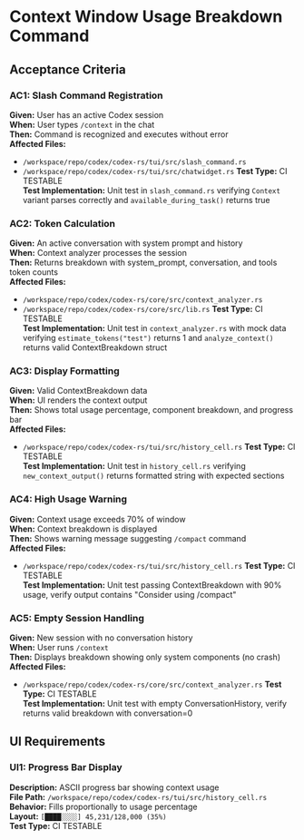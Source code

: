 # Context Window Usage Breakdown Command

## Acceptance Criteria

### AC1: Slash Command Registration
**Given:** User has an active Codex session  
**When:** User types `/context` in the chat  
**Then:** Command is recognized and executes without error  
**Affected Files:**
- `/workspace/repo/codex/codex-rs/tui/src/slash_command.rs`
- `/workspace/repo/codex/codex-rs/tui/src/chatwidget.rs`
**Test Type:** CI TESTABLE  
**Test Implementation:** Unit test in `slash_command.rs` verifying `Context` variant parses correctly and `available_during_task()` returns true

### AC2: Token Calculation
**Given:** An active conversation with system prompt and history  
**When:** Context analyzer processes the session  
**Then:** Returns breakdown with system_prompt, conversation, and tools token counts  
**Affected Files:**
- `/workspace/repo/codex/codex-rs/core/src/context_analyzer.rs`
- `/workspace/repo/codex/codex-rs/core/src/lib.rs`
**Test Type:** CI TESTABLE  
**Test Implementation:** Unit test in `context_analyzer.rs` with mock data verifying `estimate_tokens("test")` returns 1 and `analyze_context()` returns valid ContextBreakdown struct

### AC3: Display Formatting
**Given:** Valid ContextBreakdown data  
**When:** UI renders the context output  
**Then:** Shows total usage percentage, component breakdown, and progress bar  
**Affected Files:**
- `/workspace/repo/codex/codex-rs/tui/src/history_cell.rs`
**Test Type:** CI TESTABLE  
**Test Implementation:** Unit test in `history_cell.rs` verifying `new_context_output()` returns formatted string with expected sections

### AC4: High Usage Warning
**Given:** Context usage exceeds 70% of window  
**When:** Context breakdown is displayed  
**Then:** Shows warning message suggesting `/compact` command  
**Affected Files:**
- `/workspace/repo/codex/codex-rs/tui/src/history_cell.rs`
**Test Type:** CI TESTABLE  
**Test Implementation:** Unit test passing ContextBreakdown with 90% usage, verify output contains "Consider using /compact"

### AC5: Empty Session Handling
**Given:** New session with no conversation history  
**When:** User runs `/context`  
**Then:** Displays breakdown showing only system components (no crash)  
**Affected Files:**
- `/workspace/repo/codex/codex-rs/core/src/context_analyzer.rs`
**Test Type:** CI TESTABLE  
**Test Implementation:** Unit test with empty ConversationHistory, verify returns valid breakdown with conversation=0

## UI Requirements

### UI1: Progress Bar Display
**Description:** ASCII progress bar showing context usage  
**File Path:** `/workspace/repo/codex/codex-rs/tui/src/history_cell.rs`  
**Behavior:** Fills proportionally to usage percentage  
**Layout:** `[████░░░░] 45,231/128,000 (35%)`  
**Test Type:** CI TESTABLE